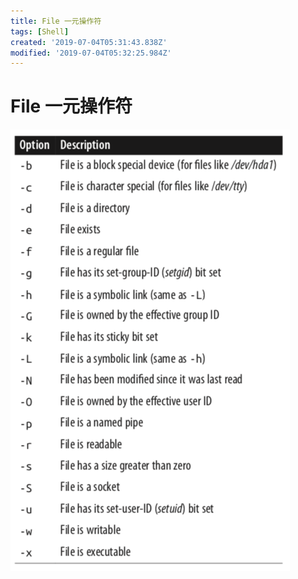 ```yaml
---
title: File 一元操作符
tags: [Shell]
created: '2019-07-04T05:31:43.838Z'
modified: '2019-07-04T05:32:25.984Z'
---
```


# File 一元操作符

![bash_file.png](../attachments/bash_file.png)


